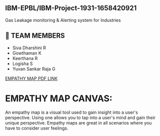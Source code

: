  ## IBM-EPBL/IBM-Project-1931-1658420921
 
 Gas Leakage monitoring & Alerting system for Industries
 
 ## 🦰 TEAM MEMBERS
- Siva Dharshini R
- Gowthaman K
- Keerthana R
- Logisha S
- Yuvan Sankar Raja G
 
 [EMPATHY MAP PDF LINK ](https://github.com/IBM-EPBL/IBM-Project-1931-1658420921/blob/main/Empathy%20Map/Empathy%20map.pdf)
 
 # EMPATHY MAP CANVAS:

An empathy map is a visual tool used to gain insight into a user's perspective. Using one allows you to tap into a user's mind and gain their unique perspective. Empathy maps are great in all scenarios where you have to consider user feelings.

